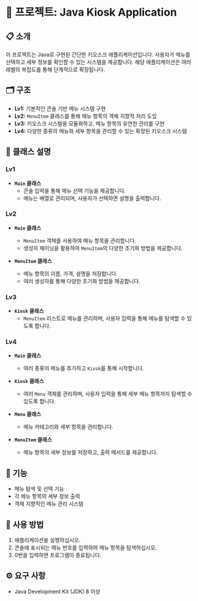 # 🍔 프로젝트: Java Kiosk Application

## 📋 소개

이 프로젝트는 Java로 구현된 간단한 키오스크 애플리케이션입니다. 사용자가 메뉴를 선택하고 세부 정보를 확인할 수 있는 시스템을 제공합니다. 해당 애플리케이션은 여러 레벨의 복잡도를 통해 단계적으로 확장됩니다.

## 🗂 구조

- **Lv1:** 기본적인 콘솔 기반 메뉴 시스템 구현
- **Lv2:** `MenuItem` 클래스를 통해 메뉴 항목의 객체 지향적 처리 도입
- **Lv3:** 키오스크 시스템을 모듈화하고, 메뉴 항목의 유연한 관리를 구현
- **Lv4:** 다양한 종류의 메뉴와 세부 항목을 관리할 수 있는 확장된 키오스크 시스템

## 🧩 클래스 설명

### Lv1

- **`Main` 클래스**  
  - 콘솔 입력을 통해 메뉴 선택 기능을 제공합니다.
  - 메뉴는 배열로 관리되며, 사용자가 선택하면 설명을 출력합니다.

### Lv2

- **`Main` 클래스**  
  - `MenuItem` 객체를 사용하여 메뉴 항목을 관리합니다.
  - 생성자 체이닝을 활용하여 `MenuItem`의 다양한 초기화 방법을 제공합니다.

- **`MenuItem` 클래스**  
  - 메뉴 항목의 이름, 가격, 설명을 저장합니다.
  - 여러 생성자를 통해 다양한 초기화 방법을 제공합니다.

### Lv3

- **`Kiosk` 클래스**  
  - `MenuItem` 리스트로 메뉴를 관리하며, 사용자 입력을 통해 메뉴를 탐색할 수 있도록 합니다.

### Lv4

- **`Main` 클래스**  
  - 여러 종류의 메뉴를 추가하고 `Kiosk`를 통해 시작합니다.

- **`Kiosk` 클래스**  
  - 여러 `Menu` 객체를 관리하며, 사용자 입력을 통해 세부 메뉴 항목까지 탐색할 수 있도록 합니다.

- **`Menu` 클래스**  
  - 메뉴 카테고리와 세부 항목을 관리합니다.

- **`MenuItem` 클래스**  
  - 메뉴 항목의 세부 정보를 저장하고, 출력 메서드를 제공합니다.

## 🔧 기능

- 메뉴 탐색 및 선택 기능
- 각 메뉴 항목의 세부 정보 출력
- 객체 지향적인 메뉴 관리 시스템

## 📝 사용 방법

1. 애플리케이션을 실행하십시오.
2. 콘솔에 표시되는 메뉴 번호를 입력하여 메뉴 항목을 탐색하십시오.
3. 0번을 입력하면 프로그램이 종료됩니다.

## ⚙️ 요구 사항

- Java Development Kit (JDK) 8 이상
